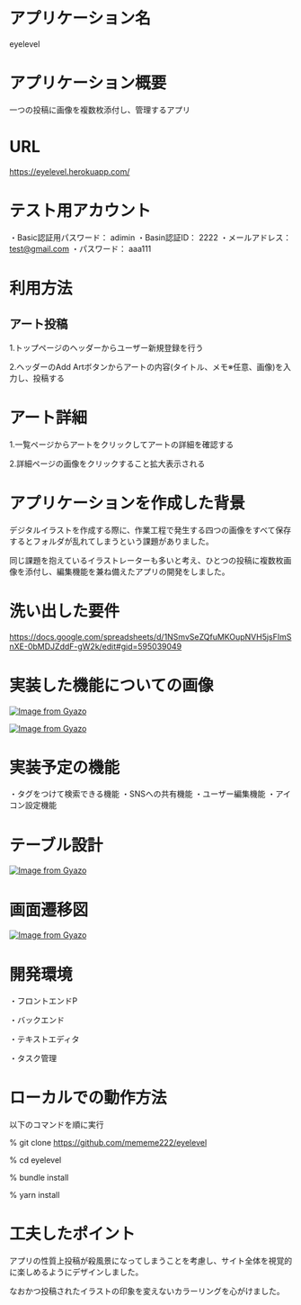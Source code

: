 
  # アプリケーション名

  eyelevel

  # アプリケーション概要

  一つの投稿に画像を複数枚添付し、管理するアプリ

  # URL

  https://eyelevel.herokuapp.com/

  # テスト用アカウント

  ・Basic認証用パスワード： adimin
  ・Basin認証ID： 2222
  ・メールアドレス： test@gmail.com
  ・パスワード： aaa111

  # 利用方法

  ## アート投稿

  1.トップページのヘッダーからユーザー新規登録を行う

  2.ヘッダーのAdd Artボタンからアートの内容(タイトル、メモ※任意、画像)を入力し、投稿する

  # アート詳細

  1.一覧ページからアートをクリックしてアートの詳細を確認する

  2.詳細ページの画像をクリックすること拡大表示される

  # アプリケーションを作成した背景

  デジタルイラストを作成する際に、作業工程で発生する四つの画像をすべて保存するとフォルダが乱れてしまうという課題がありました。
  
  同じ課題を抱えているイラストレーターも多いと考え、ひとつの投稿に複数枚画像を添付し、編集機能を兼ね備えたアプリの開発をしました。

  # 洗い出した要件

  https://docs.google.com/spreadsheets/d/1NSmvSeZQfuMKOupNVH5jsFImSnXE-0bMDJZddF-gW2k/edit#gid=595039049

  # 実装した機能についての画像

  [![Image from Gyazo](https://i.gyazo.com/7956afa427c1b9e91f7fd312bebafc55.png)](https://gyazo.com/7956afa427c1b9e91f7fd312bebafc55)

  [![Image from Gyazo](https://i.gyazo.com/4ae92884f9390eaf178f85160cff3cc6.jpg)](https://gyazo.com/4ae92884f9390eaf178f85160cff3cc6)

  # 実装予定の機能

  ・タグをつけて検索できる機能
  ・SNSへの共有機能
  ・ユーザー編集機能
  ・アイコン設定機能

  # テーブル設計

  [![Image from Gyazo](https://i.gyazo.com/add5da35aafc0968f0f51f15b2c17792.png)](https://gyazo.com/add5da35aafc0968f0f51f15b2c17792)

  # 画面遷移図

  [![Image from Gyazo](https://i.gyazo.com/4708821fbac75d508953f56b023e1ee3.png)](https://gyazo.com/4708821fbac75d508953f56b023e1ee3)

  # 開発環境

  ・フロントエンドP

  ・バックエンド

  ・テキストエディタ

  ・タスク管理
  
  # ローカルでの動作方法

  以下のコマンドを順に実行

  % git clone https://github.com/mememe222/eyelevel

  % cd eyelevel

  % bundle install

  % yarn install

  # 工夫したポイント

  アプリの性質上投稿が殺風景になってしまうことを考慮し、サイト全体を視覚的に楽しめるようにデザインしました。

  なおかつ投稿されたイラストの印象を変えないカラーリングを心がけました。